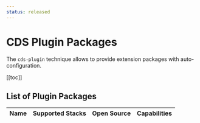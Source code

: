```yaml
---
status: released
---
```


<script setup>
  import PluginRow from '../.vitepress/theme/components/PluginRow.vue';
</script>

# CDS Plugin Packages

The `cds-plugin` technique allows to provide extension packages with auto-configuration.

[[toc]]

## List of Plugin Packages

<table>
  <thead>
    <th>Name</th>
    <th :colspan="2">Supported Stacks</th>
    <th>Open Source</th>
    <th>Capabilities</th>
  </thead>
  <tbody>
    <PluginRow name="attachments" />
    <PluginRow name="audit-logging"
      repo="https://github.com/cap-js/audit-logging"
      :stacks="[
        { id: 'node', url: 'https://www.npmjs.com/package/@cap-js/audit-logging' },
        { id: 'java', url: '#' }
      ]"
      :capabilities="[
        'Integration to the SAP Audit Log service',
        'Out-of-the-box personal data-related audit logging based on annotations'
      ]"
    />
    <PluginRow name="change-tracking"
      repo="https://github.com/cap-js/change-tracking"
      :stacks="[
        { id: 'node', url: 'https://www.npmjs.com/package/@cap-js/change-tracking' },
        { id: 'java', url: '#' }
      ]"
      :capabilities="[
        'Out-of-the box support for automatic capturing, storing, and viewing of the change records of modeled entities'
      ]"
    />
    <PluginRow name="graphql"/>
    <PluginRow name="messaging"/>
    <PluginRow name="notifications"/>
  </tbody>
</table>
